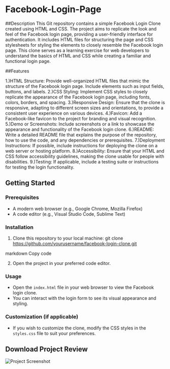 # Facebook-Login-Page


##Description
This Git repository contains a simple Facebook Login Clone created using HTML and CSS. The project aims to replicate the look and feel of the Facebook login page, providing a user-friendly interface for authentication. It includes HTML files for structuring the page and CSS stylesheets for styling the elements to closely resemble the Facebook login page. This clone serves as a learning exercise for web developers to understand the basics of HTML and CSS while creating a familiar and functional login page.



##Features

1.)HTML Structure: Provide well-organized HTML files that mimic the structure of the Facebook login page. Include elements such as input fields, buttons, and labels.
2.)CSS Styling: Implement CSS styles to closely replicate the appearance of the Facebook login page, including fonts, colors, borders, and spacing.
3.)Responsive Design: Ensure that the clone is responsive, adapting to different screen sizes and orientations, to provide a consistent user experience on various devices.
4.)Favicon: Add a Facebook-like favicon to the project for branding and visual recognition.
5.)Demo or Screenshots: Include screenshots or a link to showcase the appearance and functionality of the Facebook login clone.
6.)README: Write a detailed README file that explains the purpose of the repository, how to use the code, and any dependencies or prerequisites.
7.)Deployment Instructions: If possible, include instructions for deploying the clone on a web server or hosting platform.
8.)Accessibility: Ensure that your HTML and CSS follow accessibility guidelines, making the clone usable for people with disabilities.
9.)Testing: If applicable, include a testing suite or instructions for testing the login functionality.

## Getting Started

### Prerequisites
- A modern web browser (e.g., Google Chrome, Mozilla Firefox)
- A code editor (e.g., Visual Studio Code, Sublime Text)

### Installation
1. Clone this repository to your local machine:
git clone https://github.com/yourusername/facebook-login-clone.git

markdown
Copy code

2. Open the project in your preferred code editor.

### Usage
- Open the `index.html` file in your web browser to view the Facebook login clone.
- You can interact with the login form to see its visual appearance and styling.

### Customization (if applicable)
- If you wish to customize the clone, modify the CSS styles in the `styles.css` file to suit your preferences.


## Download Project Review
![Project Screenshot](https://drive.google.com/uc?export=download&id=1p8Q2v0jQidnocT4eBz3Ux8P3Nvr45smS)

